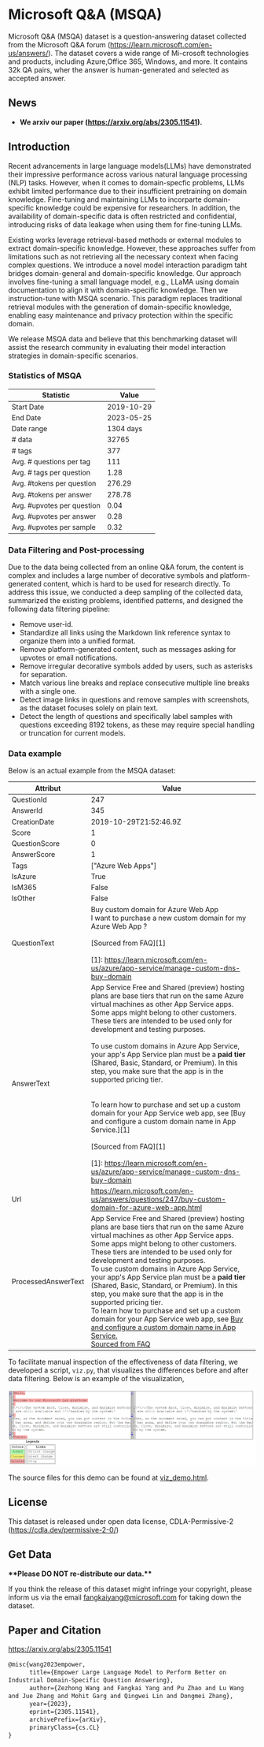 # Microsoft Q&A (MSQA)

Microsoft Q&A (MSQA) dataset is a question-answering dataset collected from the Microsoft Q&A forum (https://learn.microsoft.com/en-us/answers/). The dataset covers a wide range of Mi-crosoft technologies and products, including Azure,Office 365, Windows, and more. It contains 32k QA pairs, wher the answer is human-generated and selected as accepted answer.


## News
- **We arxiv our paper (https://arxiv.org/abs/2305.11541).**


## Introduction
Recent advancements in large language models(LLMs) have demonstrated
their impressive performance across various natural language processing (NLP)
tasks. However, when it comes to domain-specfic problems, LLMs exhibit limited
performance due to their insufficient pretraining on domain knowledge. Fine-tuning
and maintaining LLMs to incorparte domain-specific knowledge could be expensive
for researchers. In addition, the availability of domain-specific data is often restricted
and confidential, introducing risks of data leakage when using them for fine-tuning LLMs.

Existing works leverage retrieval-based methods or external modules to extract domain-specific knowledge.
However, these approaches suffer from limitations such as not retrieving all the necessary context when
facing complex questions. We introduce a novel model interaction paradigm taht bridges domain-general and
domain-specific knowledge. Our approach involves fine-tuning a small language model, e.g., LLaMA using
domain documentation to align it with domain-specific knowledge. Then we instruction-tune with MSQA scenario.
This paradigm replaces traditional retrieval modules with the generation of domain-specific knowledge,
enabling easy maintenance and privacy protection within the specific domain.

We release MSQA data and believe that this benchmarking dataset will assist the research community in
evaluating their model interaction strategies in domain-specific scenarios.

### Statistics of MSQA

| Statistic                        | Value |
|-----------------------------|---------|
| Start Date | 2019-10-29 |
| End Date | 2023-05-25 |
| Date range             | 1304 days|
| # data | 32765 |
| # tags | 377 | 
| Avg. # questions per tag | 111 |
| Avg. # tags per question | 1.28 |
| Avg. #tokens per question | 276.29 | 
| Avg. #tokens per answer | 278.78 |
| Avg. #upvotes per question | 0.04 |
| Avg. #upvotes per answer | 0.28 |
| Avg. #upvotes per sample | 0.32 |
### Data Filtering and Post-processing

Due to the data being collected from an online Q&A forum, the content is complex and includes a large number of decorative symbols and platform-generated content, which is hard to be used for research directly. To address this issue, we conducted a deep sampling of the collected data, summarized the existing problems, identified patterns, and designed the following data filtering pipeline:
- Remove user-id.
- Standardize all links using the Markdown link reference syntax to organize them into a unified format.
- Remove platform-generated content, such as messages asking for upvotes or email notifications.
- Remove irregular decorative symbols added by users, such as asterisks for separation.
- Match various line breaks and replace consecutive multiple line breaks with a single one.
- Detect image links in questions and remove samples with screenshots, as the dataset focuses solely on plain text.
- Detect the length of questions and specifically label samples with questions exceeding 8192 tokens, as these may require special handling or truncation for current models.

### Data example
Below is an actual example from the MSQA dataset:

| Attribut | Value |
| --- | --- |
| QuestionId | 247 |
 AnswerId | 345 |
 CreationDate | 2019-10-29T21:52:46.9Z |
 Score | 1 |
 QuestionScore | 0 |
 AnswerScore | 1 |
 Tags | ["Azure Web Apps"] |
 IsAzure | True |
 IsM365 | False |
 IsOther | False |
 QuestionText | Buy custom domain for Azure Web App<br>I want to purchase a new custom domain for my Azure Web App ?    <br>    <br>[Sourced from FAQ][1]    <br>    <br>  [1]: https://learn.microsoft.com/en-us/azure/app-service/manage-custom-dns-buy-domain |
 AnswerText | App Service Free and Shared (preview) hosting plans are base tiers that run on the same Azure virtual machines as other App Service apps. Some apps might belong to other customers. These tiers are intended to be used only for development and testing purposes.    <br>    <br>To use custom domains in Azure App Service, your app's App Service plan must be a **paid tier** (Shared, Basic, Standard, or Premium). In this step, you make sure that the app is in the supported pricing tier.    <br>    <br>    <br>To learn how to purchase and set up a custom domain for your App Service web app, see [Buy and configure a custom domain name in App Service.][1]    <br>    <br>[Sourced from FAQ][1]    <br>    <br>  [1]: https://learn.microsoft.com/en-us/azure/app-service/manage-custom-dns-buy-domain    <br> |
 Url | https://learn.microsoft.com/en-us/answers/questions/247/buy-custom-domain-for-azure-web-app.html |
 ProcessedAnswerText | App Service Free and Shared (preview) hosting plans are base tiers that run on the same Azure virtual machines as other App Service apps. Some apps might belong to other customers. These tiers are intended to be used only for development and testing purposes.    <br>To use custom domains in Azure App Service, your app's App Service plan must be a **paid tier** (Shared, Basic, Standard, or Premium). In this step, you make sure that the app is in the supported pricing tier.    <br>To learn how to purchase and set up a custom domain for your App Service web app, see [Buy and configure a custom domain name in App Service.](https://learn.microsoft.com/en-us/azure/app-service/manage-custom-dns-buy-domain)    <br>[Sourced from FAQ](https://learn.microsoft.com/en-us/azure/app-service/manage-custom-dns-buy-domain) |


To facilitate manual inspection of the effectiveness of data filtering, we developed a script, `viz.py`, that visualizes the differences before and after data filtering. Below is an example of the visualization,

![visualization-demo](https://github.com/keanudicap/MSQA/blob/wzz/pic/demo_pic.png)

The source files for this demo can be found at [viz_demo.html](https://github.com/keanudicap/MSQA/blob/wzz/viz_demo.html).


## License
This dataset is released under open data license, CDLA-Permissive-2 (https://cdla.dev/permissive-2-0/)

## Get Data

**\*\*Please DO NOT re-distribute our data.\*\***

If you think the release of this dataset might infringe your copyright, please inform us via the email fangkaiyang@microsoft.com for taking down the dataset.


## Paper and Citation
https://arxiv.org/abs/2305.11541
```
@misc{wang2023empower,
      title={Empower Large Language Model to Perform Better on Industrial Domain-Specific Question Answering}, 
      author={Zezhong Wang and Fangkai Yang and Pu Zhao and Lu Wang and Jue Zhang and Mohit Garg and Qingwei Lin and Dongmei Zhang},
      year={2023},
      eprint={2305.11541},
      archivePrefix={arXiv},
      primaryClass={cs.CL}
}
```

<!-- ## References

- [Ren et al., 2015] Shaoqing Ren, Kaiming He, Ross B. Girshick,
    and Jian Sun. Faster R-CNN: towards real-time
    object detection with region proposal networks. CoRR,
    abs/1506.01497, 2015.
- [Gilani et al., 2017] A. Gilani, S. R. Qasim, I. Malik, and
    F. Shafait. Table detection using deep learning. In Proc. of
    ICDAR 2017, volume 01, pages 771–776, Nov 2017.
- [Wu et al., 2019] Y Wu, A Kirillov, F Massa, WY Lo, R Girshick. [Detectron2](https://github.com/facebookresearch/detectron2)[J]. 2019.
- [Xie et al., 2016] Saining Xie, Ross B. Girshick, Piotr
    Doll´ar, Zhuowen Tu, and Kaiming He. Aggregated residual
    transformations for deep neural networks. CoRR,
    abs/1611.05431, 2016.
- [Klein et al., 2017] Guillaume Klein, Yoon Kim, Yuntian
    Deng, Jean Senellart, and Alexander M. Rush. Open-NMT:
    Open-source toolkit for neural machine translation.
    In Proc. of ACL, 2017.] -->